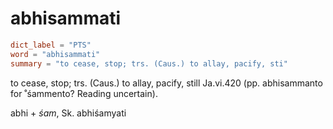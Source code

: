 # abhisammati

``` toml
dict_label = "PTS"
word = "abhisammati"
summary = "to cease, stop; trs. (Caus.) to allay, pacify, sti"
```

to cease, stop; trs. (Caus.) to allay, pacify, still Ja.vi.420 (pp. abhisammanto for ˚śammento? Reading uncertain).

abhi \+ *śam*, Sk. abhiśamyati

